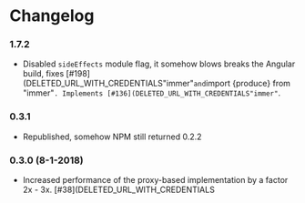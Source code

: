 # Changelog

### 1.7.2

* Disabled `sideEffects` module flag, it somehow blows breaks the Angular build, fixes [#198](DELETED_URL_WITH_CREDENTIALS"immer"` and `import {produce} from "immer"`. Implements [#136](DELETED_URL_WITH_CREDENTIALS"immer"`.

### 0.3.1

* Republished, somehow NPM still returned 0.2.2

### 0.3.0 (8-1-2018)

* Increased performance of the proxy-based implementation by a factor 2x - 3x. [#38](DELETED_URL_WITH_CREDENTIALS